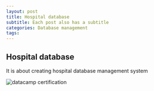 ```yaml
---
layout: post
title: Hospital database
subtitle: Each post also has a subtitle
categories: Database management 
tags: 
---
```


## Hospital database 

It is about creating hospital database management system 


![datacamp certification](/assets/images/banners/datacamp_certificate_dummy.jpg)
